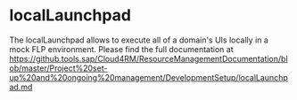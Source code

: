 # localLaunchpad

The localLaunchpad allows to execute all of a domain's UIs locally in a mock FLP environment.
Please find the full documentation at https://github.tools.sap/Cloud4RM/ResourceManagementDocumentation/blob/master/Project%20set-up%20and%20ongoing%20management/DevelopmentSetup/localLaunchpad.md